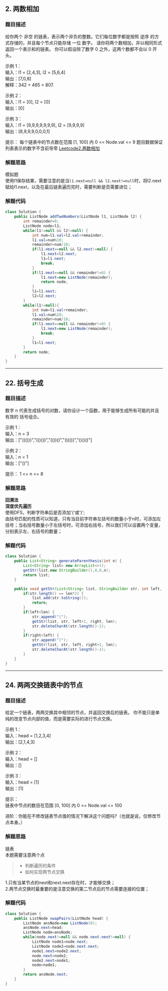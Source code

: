 ## 2. 两数相加
### **题目描述**
给你两个 非空 的链表，表示两个非负的整数。它们每位数字都是按照 逆序 的方式存储的，并且每个节点只能存储 一位 数字。
请你将两个数相加，并以相同形式返回一个表示和的链表。
你可以假设除了数字 0 之外，这两个数都不会以 0 开头。

示例 1：  
输入：l1 = [2,4,3], l2 = [5,6,4]  
输出：[7,0,8]  
解释：342 + 465 = 807.  

示例 2：  
输入：l1 = [0], l2 = [0]  
输出：[0]  

示例 3：  
输入：l1 = [9,9,9,9,9,9,9], l2 = [9,9,9,9]  
输出：[8,9,9,9,0,0,0,1]  

提示：
每个链表中的节点数在范围 [1, 100] 内
0 <= Node.val <= 9
题目数据保证列表表示的数字不含前导零
[Leetcode2.两数相加](https://leetcode-cn.com/problems/add-two-numbers/)
### **解题思路**
模拟题  
使用l1保存结果，需要注意的是当`l1.next=null && l2.next!=null`时，将l2.next赋给l1.next，以及在最后链表遍历完时，需要判断是否需要进位；
### **解题代码**
```java
class Solution {
    public ListNode addTwoNumbers(ListNode l1, ListNode l2) {
        int remainder=0;
        ListNode node=l1;
        while(l1!=null && l2!=null) {
            int num=l1.val+l2.val+remainder;
            l1.val=num%10;
            remainder=num/10;
            if(l1.next==null && l2.next!=null) {
                l1.next=l2.next;
                l1=l1.next;
                break;
            }
            if(l1.next==null && remainder!=0) {
                l1.next=new ListNode(remainder);
                return node;
            }
            l1=l1.next;
            l2=l2.next;
        }
        while(l1!=null){
            int num=l1.val+remainder;
            l1.val=num%10;
            remainder=num/10;
            if(l1.next==null && remainder!=0) {
                l1.next=new ListNode(remainder);
                break;
            }
            l1=l1.next;
        }
        return node;
    }
}
```
------
## 22. 括号生成
### **题目描述**
数字 n 代表生成括号的对数，请你设计一个函数，用于能够生成所有可能的并且 有效的 括号组合。  

示例 1：  
输入：n = 3  
输出：["((()))","(()())","(())()","()(())","()()()"]  

示例 2：  
输入：n = 1  
输出：["()"]  
 
提示：
1 <= n <= 8
### **解题思路**
**回溯法**  
**深度优先遍历**  
使用DFS，判断字符串后是否添加'('或')';  
由括号匹配的性质可以知道，只有当目前字符串左括号的数量小于n时，可添加左括号；当右括号数量小于左括号时，可添加右括号，所以我们可以设置两个变量，分别表示左、右括号的数量；
### **解题代码**
```java
class Solution {
    public List<String> generateParenthesis(int n) {
        List<String> list= new ArrayList<>();
        getStr(list,new StringBuilder(),0,0,n);
        return list;
    }

    public void getStr(List<String> list, StringBuilder str, int left, int right, int len)    {
        if(str.length() == len*2) {
            list.add(str.toString());
            return;
        }
        if(left<len) {
            str.append("(");
            getStr(list, str, left+1, right, len);
            str.deleteCharAt(str.length()-1);
        }
        if(right<left) {
            str.append(")");
            getStr(list, str, left, right+1, len);
            str.deleteCharAt(str.length()-1);
        }
    }
}
```
------
## 24. 两两交换链表中的节点

### **题目描述**
给定一个链表，两两交换其中相邻的节点，并返回交换后的链表。
你不能只是单纯的改变节点内部的值，而是需要实际的进行节点交换。

示例 1：  
输入：head = [1,2,3,4]  
输出：[2,1,4,3]  

示例 2：  
输入：head = []  
输出：[]  

示例 3：  
输入：head = [1]  
输出：[1]  
 
提示：  
链表中节点的数目在范围 [0, 100] 内
0 <= Node.val <= 100

进阶：你能在不修改链表节点值的情况下解决这个问题吗?（也就是说，仅修改节点本身。）  
### **解题思路**
链表  
本题需要注意两个点
> - 判断遍历的条件  
> - 如何实现两节点交换  

1.只有当某节点的next和next.next存在时，才能够交换；  
2.两节点交换时最重要的是注意交换的第二节点后的节点需要连接的位置；
### **解题代码**
```java
class Solution {
    public ListNode swapPairs(ListNode head) {
        ListNode ansNode=new ListNode(0);
        ansNode.next=head;
        ListNode node=ansNode;
        while(node.next!=null && node.next.next!=null) {
            ListNode node1=node.next;
            ListNode node2=node.next.next;
            node1.next=node2.next;
            node.next=node2;
            node2.next=node1;
            node=node1;
        }
        return ansNode.next;
    }
}
```
